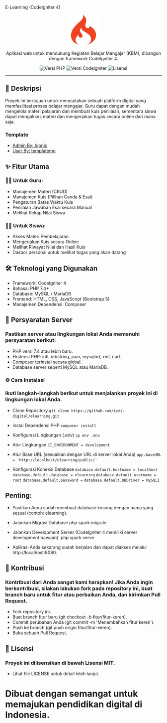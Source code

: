 E-Learning (CodeIgniter 4)

<p align="center">
<img src="https://raw.githubusercontent.com/devicons/devicon/master/icons/codeigniter/codeigniter-plain.svg" alt="Logo CodeIgniter" width="100"/>
</p>
<p align="center">Aplikasi web untuk mendukung Kegiatan Belajar Mengajar (KBM), dibangun dengan framework CodeIgniter 4.</p>
<p align="center">
<img src="https://img.shields.io/badge/PHP-%3E%3D%207.4-8892BF.svg?style=for-the-badge&logo=php" alt="Versi PHP">
<img src="https://img.shields.io/badge/CodeIgniter-4.x-DD4814.svg?style=for-the-badge&logo=codeigniter" alt="Versi CodeIgniter">
<img src="https://img.shields.io/badge/Lisensi-MIT-green.svg?style=for-the-badge" alt="Lisensi">
</p>

---

## 📝 Deskripsi

Proyek ini bertujuan untuk menciptakan sebuah platform digital yang memfasilitasi proses belajar mengajar. Guru dapat dengan mudah mengelola materi pelajaran dan membuat kuis penilaian, sementara siswa dapat mengakses materi dan mengerjakan tugas secara online dari mana saja.

### Template

- [Admin By: Iqonic](https://templates.iqonic.design/product/lite/streamit/html/dashboard/index.html)
- [User By: templatemo](https://templatemo.com/live/templatemo_592_glossy_touch)

## ✨ Fitur Utama

### 👨‍🏫 Untuk Guru:

- Manajemen Materi (CRUD)
- Manajemen Kuis (Pilihan Ganda & Esai)
- Pengaturan Batas Waktu Kuis
- Penilaian Jawaban Esai secara Manual
- Melihat Rekap Nilai Siswa

### 👨‍🎓 Untuk Siswa:

- Akses Materi Pembelajaran
- Mengerjakan Kuis secara Online
- Melihat Riwayat Nilai dan Hasil Kuis
- Dasbor personal untuk melihat tugas yang akan datang

## 🛠️ Teknologi yang Digunakan

- Framework: CodeIgniter 4
- Bahasa: PHP 7.4+
- Database: MySQL / MariaDB
- Frontend: HTML, CSS, JavaScript (Bootstrap 5)
- Manajemen Dependensi: Composer

## 🚀 Persyaratan Server

### Pastikan server atau lingkungan lokal Anda memenuhi persyaratan berikut:

- PHP versi 7.4 atau lebih baru.
- Ekstensi PHP: intl, mbstring, json, mysqlnd, xml, curl.
- Composer terinstal secara global.
- Database server seperti MySQL atau MariaDB.

### ⚙️ Cara Instalasi

### Ikuti langkah-langkah berikut untuk menjalankan proyek ini di lingkungan lokal Anda.

- Clone Repository
  `git clone https://github.com/izzi-digital/elearning.git`

- Instal Dependensi PHP
  `composer install`

- Konfigurasi Lingkungan (.env)
  `cp env .env`

- Atur Lingkungan
  `CI_ENVIRONMENT = development`

- Atur Base URL (sesuaikan dengan URL di server lokal Anda)
  `app.baseURL = 'http://localhost/elearning/public/'`

- Konfigurasi Koneksi Database
  `database.default.hostname = localhost`
  `database.default.database = elearning`
  `database.default.username = root`
  `database.default.password =`
  `database.default.DBDriver = MySQLi`

## Penting:

- Pastikan Anda sudah membuat database kosong dengan nama yang sesuai (contoh: elearning).
- Jalankan Migrasi Database
  php spark migrate

- Jalankan Development Server (CodeIgniter 4 memiliki server development bawaan).
  php spark serve

- Aplikasi Anda sekarang sudah berjalan dan dapat diakses melalui http://localhost:8080.

## 🤝 Kontribusi

### Kontribusi dari Anda sangat kami harapkan! Jika Anda ingin berkontribusi, silakan lakukan fork pada repository ini, buat branch baru untuk fitur atau perbaikan Anda, dan kirimkan Pull Request.

- Fork repository ini.
- Buat branch fitur baru (git checkout -b fitur/fitur-keren).
- Commit perubahan Anda (git commit -m 'Menambahkan fitur keren').
- Push ke branch (git push origin fitur/fitur-keren).
- Buka sebuah Pull Request.

## 📄 Lisensi

### Proyek ini dilisensikan di bawah Lisensi MIT.

- Lihat file LICENSE untuk detail lebih lanjut.

# Dibuat dengan semangat untuk memajukan pendidikan digital di Indonesia.
